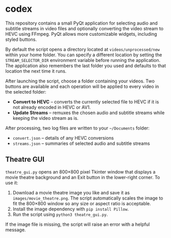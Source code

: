 # codex

This repository contains a small PyQt application for selecting audio and
subtitle streams in video files and optionally converting the video stream to
HEVC using FFmpeg. PyQt allows more customizable widgets, including styled
buttons.

By default the script opens a directory located at `videos/unprocessed/new`
within your home folder. You can specify a different location by setting the
`STREAM_SELECTOR_DIR` environment variable before running the application.
The application also remembers the last folder you used and defaults to that
location the next time it runs.

After launching the script, choose a folder containing your videos. Two buttons
are available and each operation will be applied to every video in the selected
folder:

* **Convert to HEVC** – converts the currently selected file to HEVC if it is not
  already encoded in HEVC or AV1.
* **Update Streams** – remuxes the chosen audio and subtitle streams while
  keeping the video stream as is.

After processing, two log files are written to your `~/Documents` folder:

- `convert.json` – details of any HEVC conversions
- `streams.json` – summaries of selected audio and subtitle streams

## Theatre GUI

`theatre_gui.py` opens an 800×800 pixel Tkinter window that displays a movie
theatre background and an Exit button in the lower-right corner. To use it:

1. Download a movie theatre image you like and save it as
   `images/movie_theatre.png`. The script automatically scales the image to
   fit the 800×800 window so any size or aspect ratio is acceptable.
2. Install the image dependency with `pip install Pillow`.
3. Run the script using `python3 theatre_gui.py`.

If the image file is missing, the script will raise an error with a helpful
message.


